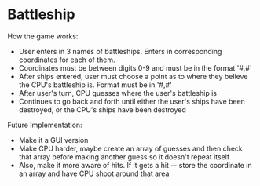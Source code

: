 # Battleship
How the game works:
- User enters in 3 names of battleships. Enters in corresponding coordinates for each of them.
- Coordinates must be between digits 0-9 and must be in the format '#,#'
- After ships entered, user must choose a point as to where they believe the CPU's battleship is. Format must be in '#,#'
- After user's turn, CPU guesses where the user's battleship is
- Continues to go back and forth until either the user's ships have been destroyed, or the CPU's ships have been destroyed

Future Implementation:
- Make it a GUI version
- Make CPU harder, maybe create an array of guesses and then check that array before making another guess so it doesn't repeat itself
- Also, make it more aware of hits. If it gets a hit -- store the coordinate in an array and have CPU shoot around that area
